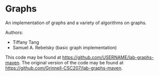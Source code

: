 # Graphs

An implementation of graphs and a variety of algorithms on graphs.

Authors:

* Tiffany Tang
* Samuel A. Rebelsky (basic graph implementation)

This code may be found at <https://github.com/USERNAME/lab-graphs-maven>.
The original version of the code may be found at <https://github.com/Grinnell-CSC207/lab-graphs-maven>.
